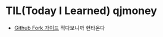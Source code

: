 # TIL(Today I Learned) qjmoney
- [Github Fork 가이드](https://github.com/kujyp/developer-farm/issues/2#issuecomment-1817047331) 적다보니까 현타온다

